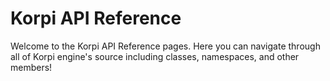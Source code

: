 ﻿# Korpi API Reference

Welcome to the Korpi API Reference pages.
Here you can navigate through all of Korpi engine's source including classes, namespaces, and other members!
